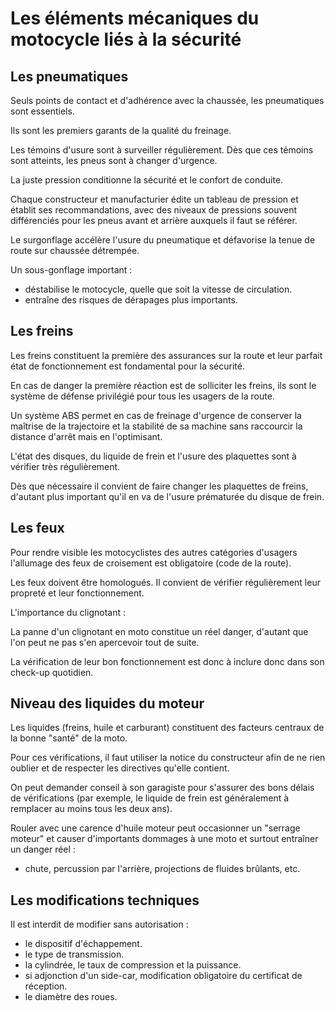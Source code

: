 # Les éléments mécaniques du motocycle liés à la sécurité

## Les pneumatiques

Seuls points de contact et d'adhérence avec la chaussée, les pneumatiques sont essentiels.

Ils sont les premiers garants de la qualité du freinage.

Les témoins d'usure sont à surveiller régulièrement. Dès que ces témoins sont atteints, les pneus sont à changer d'urgence.

La juste pression conditionne la sécurité et le confort de conduite.

Chaque constructeur et manufacturier édite un tableau de pression et établit ses recommandations, avec des niveaux de pressions souvent différenciés pour les pneus avant et arrière auxquels il faut se référer.

Le surgonflage accélère l'usure du pneumatique et défavorise la tenue de route sur chaussée détrempée.

Un sous-gonflage important :
- déstabilise le motocycle, quelle que soit la vitesse de circulation.
- entraîne des risques de dérapages plus importants.

## Les freins

Les freins constituent la première des assurances sur la route et leur parfait état de fonctionnement est fondamental pour la sécurité.

En cas de danger la première réaction est de solliciter les freins, ils sont le système de défense privilégié pour tous les usagers de la route.

Un système ABS permet en cas de freinage d'urgence de conserver la maîtrise de la trajectoire et la stabilité de sa machine sans raccourcir la distance d'arrêt mais en l'optimisant.

L'état des disques, du liquide de frein et l'usure des plaquettes sont à vérifier très régulièrement.

Dès que nécessaire il convient de faire changer les plaquettes de freins, d'autant plus important qu'il en va de l'usure prématurée du disque de frein.

## Les feux

Pour rendre visible les motocyclistes des autres catégories d'usagers l'allumage des feux de croisement est obligatoire (code de la route).

Les feux doivent être homologués. Il convient de vérifier régulièrement leur propreté et leur fonctionnement.

L'importance du clignotant :

La panne d'un clignotant en moto constitue un réel danger, d'autant que l'on peut ne pas s'en apercevoir tout de suite.

La vérification de leur bon fonctionnement est donc à inclure donc dans son check-up quotidien.

## Niveau des liquides du moteur

Les liquides (freins, huile et carburant) constituent des facteurs centraux de la bonne "santé" de la moto.

Pour ces vérifications, il faut utiliser la notice du constructeur afin de ne rien oublier et de respecter les directives qu'elle contient.

On peut demander conseil à son garagiste pour s'assurer des bons délais de vérifications (par exemple, le liquide de frein est généralement à remplacer au moins tous les deux ans).

Rouler avec une carence d'huile moteur peut occasionner un "serrage moteur" et causer d'importants dommages à une moto et surtout entraîner un danger réel :
- chute, percussion par l'arrière, projections de fluides brûlants, etc.

## Les modifications techniques

Il est interdit de modifier sans autorisation :
- le dispositif d'échappement.
- le type de transmission.
- la cylindrée, le taux de compression et la puissance.
- si adjonction d'un side-car, modification obligatoire du certificat de réception.
- le diamètre des roues.
